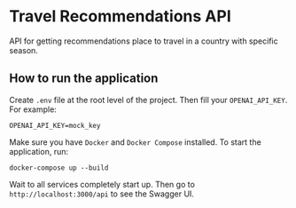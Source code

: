 # Travel Recommendations API
API for getting recommendations place to travel in a country with specific season.

## How to run the application
Create `.env` file at the root level of the project. Then fill your `OPENAI_API_KEY`. For example:

```
OPENAI_API_KEY=mock_key
```

Make sure you have `Docker` and `Docker Compose` installed. To start the application, run:
```
docker-compose up --build
```
Wait to all services completely start up. Then go to `http://localhost:3000/api` to see the Swagger UI.